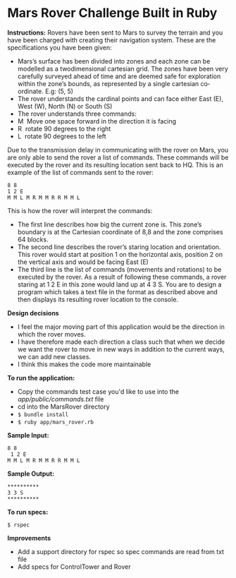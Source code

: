 # Mars Rover Challenge Built in Ruby

**Instructions:**
Rovers have been sent to Mars to survey the terrain and you have been charged with creating their navigation system. These are the specifications you have been given:

* Mars’s surface has been divided into zones and each zone can be modelled as a two­dimensional cartesian grid. The zones have been very carefully surveyed ahead of time and are deemed safe for exploration within the zone’s bounds, as represented by a single cartesian co­ordinate. E.g: (5, 5)
* The rover understands the cardinal points and can face either East (E), West (W), North (N) or South (S)
* The rover understands three commands:
* M ­ Move one space forward in the direction it is facing
* R ­ rotate 90 degrees to the right
* L ­ rotate 90 degrees to the left

Due to the transmission delay in communicating with the rover on Mars, you are only able to send the rover a list of commands. These commands will be executed by the rover and its resulting location sent back to HQ. This is an example of the list of commands sent to the rover:
```
8 8
1 2 E
M M L M R M M R R M M L
```

This is how the rover will interpret the commands:

* The first line describes how big the current zone is. This zone’s boundary is at the Cartesian
co­ordinate of 8,8 and the zone comprises 64 blocks.
* The second line describes the rover’s staring location and orientation. This rover would start
at position 1 on the horizontal axis, position 2 on the vertical axis and would be facing East
(E)
* The third line is the list of commands (movements and rotations) to be executed by the rover.
As a result of following these commands, a rover staring at 1 2 E in this zone would land up at 4 3 S.
You are to design a program which takes a text file in the format as described above and then displays its resulting rover location to the console.

**Design decisions**

- I feel the major moving part of this application would be the direction in which the rover moves.
- I have therefore made each direction a class such that when we decide we want the rover to move in new ways in addition to the current ways, we can add new classes.
- I think this makes the code more maintainable


**To run the application:**

- Copy the commands test case you'd like to use into the *app/public/commands.txt* file
- cd into the MarsRover directory
- ```$ bundle install```
- ```$ ruby app/mars_rover.rb```


**Sample Input:**

```
8 8
 1 2 E 
M M L M R M M R R M M L
```

**Sample Output:**

```
**********
3 3 S
**********
```



**To run specs:**

```
$ rspec
```


**Improvements**
- Add a support directory for rspec so spec commands are read from txt file
- Add specs for ControlTower and Rover


